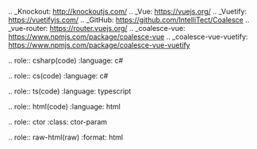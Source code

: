 


.. _Knockout: http://knockoutjs.com/
.. _Vue: https://vuejs.org/
.. _Vuetify: https://vuetifyjs.com/
.. _GitHub: https://github.com/IntelliTect/Coalesce
.. _vue-router: https://router.vuejs.org/
.. _coalesce-vue: https://www.npmjs.com/package/coalesce-vue
.. _coalesce-vue-vuetify: https://www.npmjs.com/package/coalesce-vue-vuetify

.. role:: csharp(code)
   :language: c#
   
.. role:: cs(code)
   :language: c#

.. role:: ts(code)
   :language: typescript

.. role:: html(code)
   :language: html


.. role:: ctor
   :class: ctor-param

.. role:: raw-html(raw)
   :format: html

